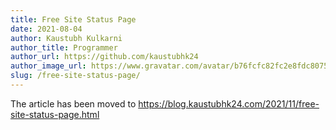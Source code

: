 ```yaml
---
title: Free Site Status Page
date: 2021-08-04 
author: Kaustubh Kulkarni
author_title: Programmer
author_url: https://github.com/kaustubhk24
author_image_url: https://www.gravatar.com/avatar/b76fcfc82fc2e8fdc8075636f1735f61?s=200
slug: /free-site-status-page/
---
```

The article has been moved to https://blog.kaustubhk24.com/2021/11/free-site-status-page.html

